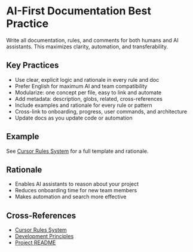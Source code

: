 # AI-First Documentation Best Practice

Write all documentation, rules, and comments for both humans and AI assistants. This maximizes clarity, automation, and transferability.

## Key Practices
- Use clear, explicit logic and rationale in every rule and doc
- Prefer English for maximum AI and team compatibility
- Modularize: one concept per file, easy to link and automate
- Add metadata: description, globs, related, cross-references
- Include examples and rationale for every rule or pattern
- Cross-link to onboarding, progress, user commands, and architecture
- Update docs as you update code or automation

## Example
See [Cursor Rules System](./cursor-rules-system.md) for a full template and rationale.

## Rationale
- Enables AI assistants to reason about your project
- Reduces onboarding time for new team members
- Makes automation and search more effective

## Cross-References
- [Cursor Rules System](./cursor-rules-system.md)
- [Development Principles](./development-principles.md)
- [Project README](../../README.md) 